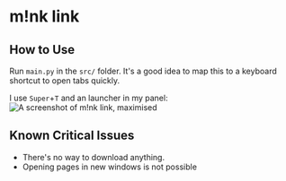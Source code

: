 # m!nk link
## How to Use
Run `main.py` in the `src/` folder.
It's a good idea to map this to a keyboard shortcut to open tabs quickly. 

I use `Super`+`T` and an launcher in my panel:
![A screenshot of m!nk link, maximised](https://spee.ch/9/Screenshot-from-2018-12-01-23-47-57.undefined)

## Known Critical Issues
* There's no way to download anything.
* Opening pages in new windows is not possible
